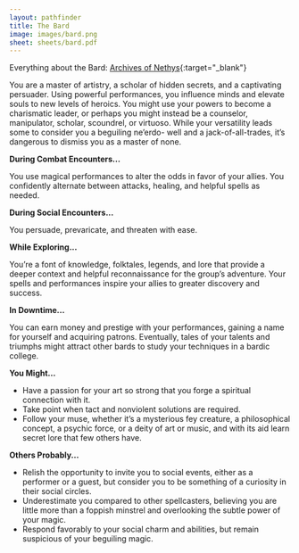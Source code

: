 ```yaml
---
layout: pathfinder
title: The Bard
image: images/bard.png
sheet: sheets/bard.pdf
---
```


Everything about the Bard: [Archives of Nethys](https://2e.aonprd.com/Classes.aspx?ID=32){:target="_blank"}

You are a master of artistry, a scholar of hidden secrets, and a captivating persuader. Using powerful performances, you influence minds and elevate souls to new levels of heroics. You might use your powers to become a charismatic leader, or perhaps you might instead be a counselor, manipulator, scholar, scoundrel, or virtuoso. While your versatility leads some to consider you a beguiling ne’erdo- well and a jack-of-all-trades, it’s dangerous to dismiss you as a master of none.

**During Combat Encounters...**

You use magical performances to alter the odds in favor of your allies. You confidently alternate between attacks, healing, and helpful spells as needed.

**During Social Encounters...**

You persuade, prevaricate, and threaten with ease.

**While Exploring...**

You’re a font of knowledge, folktales, legends, and lore that provide a deeper context and helpful reconnaissance for the group’s adventure. Your spells and performances inspire your allies to greater discovery and success.

**In Downtime...**

You can earn money and prestige with your performances, gaining a name for yourself and acquiring patrons. Eventually, tales of your talents and triumphs might attract other bards to study your techniques in a bardic college.

**You Might...**

   * Have a passion for your art so strong that you forge a spiritual connection with it.
   * Take point when tact and nonviolent solutions are required.
   * Follow your muse, whether it’s a mysterious fey creature, a philosophical concept, a psychic force, or a deity of art or music, and with its aid learn secret lore that few others have.

**Others Probably...**

   * Relish the opportunity to invite you to social events, either as a performer or a guest, but consider you to be something of a curiosity in their social circles.
   * Underestimate you compared to other spellcasters, believing you are little more than a foppish minstrel and overlooking the subtle power of your magic.
   * Respond favorably to your social charm and abilities, but remain suspicious of your beguiling magic.
    
